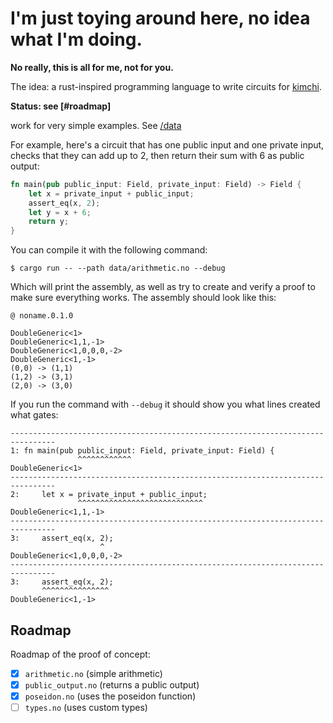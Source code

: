 # I'm just toying around here, no idea what I'm doing.

**No really, this is all for me, not for you.**

The idea: a rust-inspired programming language to write circuits for [kimchi](https://github.com/o1-labs/proof-systems).

**Status: see [#roadmap]**

work for very simple examples. See [/data](/data)

For example, here's a circuit that has one public input and one private input, checks that they can add up to 2, then return their sum with 6 as public output:

```rust
fn main(pub public_input: Field, private_input: Field) -> Field {
    let x = private_input + public_input;
    assert_eq(x, 2);
    let y = x + 6;
    return y;
}
```

You can compile it with the following command:

```console
$ cargo run -- --path data/arithmetic.no --debug
```

Which will print the assembly, as well as try to create and verify a proof to make sure everything works. The assembly should look like this:

```
@ noname.0.1.0

DoubleGeneric<1>
DoubleGeneric<1,1,-1>
DoubleGeneric<1,0,0,0,-2>
DoubleGeneric<1,-1>
(0,0) -> (1,1)
(1,2) -> (3,1)
(2,0) -> (3,0)
```

If you run the command with `--debug` it should show you what lines created what gates:

```
--------------------------------------------------------------------------------
1: fn main(pub public_input: Field, private_input: Field) {
               ^^^^^^^^^^^^
DoubleGeneric<1>
--------------------------------------------------------------------------------
2:     let x = private_input + public_input;
               ^^^^^^^^^^^^^^^^^^^^^^^^^^^^
DoubleGeneric<1,1,-1>
--------------------------------------------------------------------------------
3:     assert_eq(x, 2);
                    ^
DoubleGeneric<1,0,0,0,-2>
--------------------------------------------------------------------------------
3:     assert_eq(x, 2);
       ^^^^^^^^^^^^^^^
DoubleGeneric<1,-1>
```

## Roadmap

Roadmap of the proof of concept:

- [x] `arithmetic.no` (simple arithmetic)
- [x] `public_output.no` (returns a public output)
- [x] `poseidon.no` (uses the poseidon function)
- [ ] `types.no` (uses custom types)
